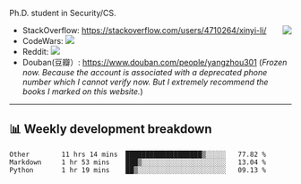 Ph.D. student in Security/CS.

<img align="right" src="https://github-readme-stats.vercel.app/api?username=li-xin-yi&count_private=true&show_icons=true&hide_title=true&theme=tokyonight" />

- StackOverflow: https://stackoverflow.com/users/4710264/xinyi-li/
- CodeWars: [![](https://www.codewars.com/users/xy-li/badges/micro)](https://www.codewars.com/users/xy-li/)
- Reddit: [![](https://img.shields.io/reddit/user-karma/combined/xy-li?style=social)](https://www.reddit.com/user/xy-li/)
- Douban(豆瓣）: https://www.douban.com/people/yangzhou301  (*Frozen now. Because the account is associated with a deprecated phone number which I cannot verify now. But I extremely recommend the books I marked on this website.*)

---

## 📊 Weekly development breakdown

<!--START_SECTION:waka-->
```text
Other        11 hrs 14 mins  ███████████████████▒░░░░░   77.82 % 
Markdown     1 hr 53 mins    ███▒░░░░░░░░░░░░░░░░░░░░░   13.04 % 
Python       1 hr 19 mins    ██▒░░░░░░░░░░░░░░░░░░░░░░   09.13 % 
```
<!--END_SECTION:waka-->
